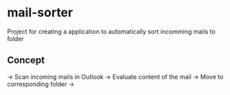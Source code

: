 # mail-sorter
Project for creating a application to automatically sort incomming mails to folder

## Concept

-> Scan incoming mails in Outlook
-> Evaluate content of the mail
-> Move to corresponding folder
-> 
